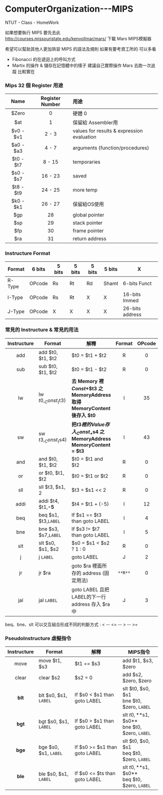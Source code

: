 # ComputerOrganization---MIPS
NTUT - Class - HomeWork

如果想要執行 MIPS 要先去此 http://courses.missouristate.edu/kenvollmar/mars/ 
下載 Mars MIPS模擬器

希望可以幫助其他人更加熟習 MIPS 的語法及規則
如果有要考資工所的 可以多看 
  - Fibonacci 的在遞迴上的呼叫方式
  - Martix 的操作 & 儲存在記憶體中的樣子
建議自己實際操作 Mars 去跑一次追蹤 比較實在 

### Mips 32 個 Register 用途
|Name     |Register Number | 用途           |
|:-------:|:--------------:|:---------------|
|$Zero    |0               |硬體 0 |
|$at      |1               |保留給 Assembler用|
|$v0 - $v1|2 - 3           |values for results & expression evaluation|
|$a0 - $a3|4 - 7           |arguments (function/procedures)|
|$t0 - $t7|8 - 15          |temporaries| 
|$s0 - $s7|16 - 23         |saved|
|$t8 - $t9|24 - 25         |more temp|
|$k0 - $k1|26 - 27         |保留給OS使用|
|$gp      |28              |global pointer|
|$sp      |29              |stack pointer|
|$fp      |30              |frame pointer|
|$ra      |31              |return address|

### Instructure Format
|Format| 6 bits | 5 bits | 5 bits | 5 bits | 5 bits |X|
|----|----|----|----|----|----|----|
|R-Type|OPcode|Rs|Rt|Rd|Shamt|6-bits Funct|
|I-Type|OPcode|Rs|Rt|X|X|16-bits Immed|
|J-Type|OPcode|X|X|X|X|26-bits address|

### 常見的 Instructure & 常見的用法
|Instructure|        Format       |              解釋       |Format |OPcode|  Funct   |
|:---------:|---------------------|--------------------------|:------:|:-----:|:-----:|
|add        |add $t0, $t1, $t2    |$t0 = $t1 + $t2           |R|0|32|
|sub        |sub $t0, $t1, $t2    |$t0 = $t1 - $t2           |R|0|34|
|lw         |lw $t0, _Const_($t3) |**去 Memory 裡 _Const_+$t3 之 MemoryAddress 取得 MemoryContent 後存入 $t0** |I|35|X|                     
|sw         |sw $t3, _Const_($s4) |**把$t3裡的 Value 存入 _Const_+$s4 之MemoryAddress MemoryContent = $t3**    |I|43|X|       
|and        |and $t0, $t1, $t2    |$t0 = $t1 and $t2          |R|0|36|    
|or         |or $t0, $t1, $t2     |$t0 = $t1 or  $t2          |R|0|37|    
|sll        |sll $t3, $s1, 2      |$t3 = $s1 << 2             |R|0|0|
|addi       |addi $t4, $t1,**-5** |$t4 = $t1 + (-5)           |I|12|X|   
|beq        |beq $s1, $t3,`LABEL` |If $s1 == $t3 than goto LABEL  |I|4|X|          
|bne        |bne $s3, $s7,`LABEL` |If $s3 != $t7 than goto LABEL  |I|5|X|              
|slt        |slt $s0, $s1, $s2    |$s0 = $s1 < $s2 ? 1 : 0    |R|0|42|           
|j          |j  `LABEL`           |goto LABEL                 |J|2|X|       
|jr         |jr  $ra              |goto $ra 裡面所存的 address (固定用法)    |`**R**`|0|X|           
|jal        |jal  `LABEL`         |goto LABEL 且把 LABEL的下一行address 存入 $ra 中 |J|3|X|              

beq、bne、slt 可以交互組合形成不同的判斷方式 : < -- <= -- > -- >= 

### PseudoInstructure 虛擬指令
|Instructure|        Format         |              解釋            |  MIPS指令            |
|:---------:|-----------------------|------------------------------|---------------------|
|move       |move $t1, $s3          |$t1 == $s3                    |add $t1, $s3, $zero  |
|clear      |clear $s2              |$s2 = 0                       |add $s2, $zero, $zero|
|**blt**    |blt $s0, $s1, `LABEL`  |If $s0 <  $s1 than goto LABEL |slt $t0, $s0, $s1 <br />bne $t0, $zero, `LABEL` |
|**bgt**    |bgt $s0, $s1, `LABEL`  |If $s0 >  $s1 than goto LABEL |slt $t0, **$s1, $s0** <br />bne $t0, $zero, `LABEL` |
|**bge**    |bge $s0, $s1, `LABEL`  |If $s0 >= $s1 than goto LABEL |slt $t0, $s0, $s1 <br />beq $t0, $zero, `LABEL` |
|**ble**    |ble $s0, $s1, `LABEL`  |If $s0 <= $ts than goto LABEL |slt $t0, **$s1, $s0** <br />beq $t0, $zero, `LABEL` |



